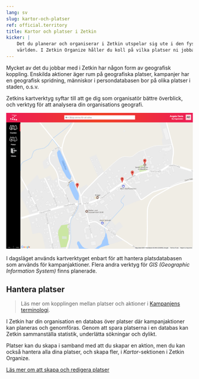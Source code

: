 ```yaml
---
lang: sv
slug: kartor-och-platser
ref: official.territory
title: Kartor och platser i Zetkin
kicker: |
    Det du planerar och organiserar i Zetkin utspelar sig ute i den fysiska
    världen. I Zetkin Organize håller du koll på vilka platser ni jobbar med.
---
```


Mycket av det du jobbar med i Zetkin har någon form av geografisk koppling.
Enskilda aktioner äger rum på geografiska platser, kampanjer har en geografisk
spridning, människor i persondatabasen bor på olika platser i staden, o.s.v.

Zetkins kartverktyg syftar till att ge dig som organisatör bättre överblick,
och verktyg för att analysera din organisations geografi.

![Kartor-sektionens överblick](./overblick.png)

I dagsläget används kartverktyget enbart för att hantera platsdatabasen som
används för kampanjaktioner. Flera andra verktyg för _GIS (Geographic
Information System)_ finns planerade.

## Hantera platser

> Läs mer om kopplingen mellan platser och aktioner i
> [Kampanjens terminologi](/sv/for-funktionarer/kampanjer/grunderna/).

I Zetkin har din organisation en databas över platser där kampanjaktioner
kan planeras och genomföras. Genom att spara platserna i en databas kan Zetkin
sammanställa statistik, underlätta sökningar och dylikt.

Platser kan du skapa i samband med att du skapar en aktion, men du kan också
hantera alla dina platser, och skapa fler, i _Kartor_-sektionen i Zetkin
Organize.

[Läs mer om att skapa och redigera platser](./platser)
